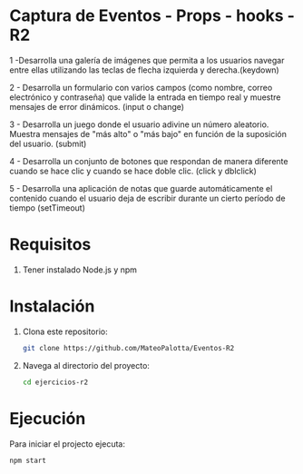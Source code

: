 # Captura de Eventos - Props - hooks - R2

1 -Desarrolla una galería de imágenes que permita a los usuarios navegar entre ellas utilizando las teclas de flecha izquierda y derecha.(keydown)

2 - Desarrolla un formulario con varios campos (como nombre, correo electrónico y contraseña) que valide la entrada en tiempo real y muestre mensajes de error dinámicos. (input o change)

3 - Desarrolla un juego donde el usuario adivine un número aleatorio. Muestra mensajes de "más alto" o "más bajo" en función de la suposición del usuario. (submit)

4 - Desarrolla un conjunto de botones que respondan de manera diferente cuando se hace clic y cuando se hace doble clic. (click y dblclick)

5 - Desarrolla una aplicación de notas que guarde automáticamente el contenido cuando el usuario deja de escribir durante un cierto período de tiempo (setTimeout)

# Requisitos

1. Tener instalado Node.js y npm

# Instalación

1. Clona este repositorio:
   ```sh
   git clone https://github.com/MateoPalotta/Eventos-R2

2. Navega al directorio del proyecto:
   ```sh
   cd ejercicios-r2

# Ejecución

Para iniciar el projecto ejecuta:
   ```sh
   npm start
